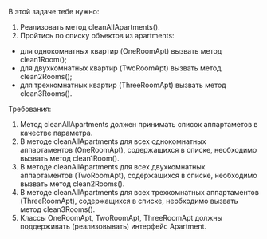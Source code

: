 
В этой задаче тебе нужно:
1. Реализовать метод cleanAllApartments().
2. Пройтись по списку объектов из apartments:
- для однокомнатных квартир (OneRoomApt) вызвать метод clean1Room();
- для двухкомнатных квартир (TwoRoomApt) вызвать метод clean2Rooms();
- для трехкомнатных квартир (ThreeRoomApt) вызвать метод clean3Rooms().


Требования:
1.	Метод cleanAllApartments должен принимать список аппартаметов в качестве параметра.
2.	В методе cleanAllApartments для всех однокомнатных аппартаментов (OneRoomApt), содержащихся в списке, необходимо вызвать метод clean1Room().
3.	В методе cleanAllApartments для всех двухкомнатных аппартаментов (TwoRoomApt), содержащихся в списке, необходимо вызвать метод clean2Rooms().
4.	В методе cleanAllApartments для всех трехкомнатных аппартаментов (ThreeRoomApt), содержащихся в списке, необходимо вызвать метод clean3Rooms().
5.	Классы OneRoomApt, TwoRoomApt, ThreeRoomApt должны поддерживать (реализовывать) интерфейс Apartment.


